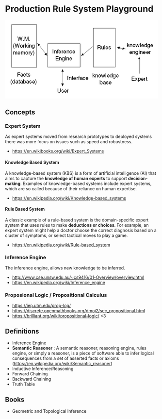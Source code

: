 # Production Rule System Playground

![Expert System](docs/study/ExpertSystem.gif)

## Concepts

### Expert System

As expert systems moved from research prototypes to deployed systems there was more focus on issues such as speed and robustness.

- https://en.wikibooks.org/wiki/Expert_Systems

#### Knowledge Based System

A knowledge-based system (KBS) is a form of artificial intelligence (AI) that aims to capture the **knowledge of human experts** to support **decision-making**. Examples of knowledge-based systems include expert systems, which are so called because of their reliance on human expertise.

- https://en.wikipedia.org/wiki/Knowledge-based_systems

#### Rule Based System

A classic example of a rule-based system is the domain-specific expert system that uses rules to make **deductions or choices**. For example, an expert system might help a doctor choose the correct diagnosis based on a cluster of symptoms, or select tactical moves to play a game.

- https://en.wikipedia.org/wiki/Rule-based_system

### Inference Engine

The inference engine, allows new knowledge to be inferred. 

- http://www.cse.unsw.edu.au/~cs9416/01-Overview/overview.html
- https://en.wikipedia.org/wiki/Inference_engine

### Proposional Logic / Propositional Calculus

- https://iep.utm.edu/prop-log/
- https://discrete.openmathbooks.org/dmoi2/sec_propositional.html
- https://brilliant.org/wiki/propositional-logic/ <3

## Definitions

- Inference Engine
- **Semantic Reasoner** : A semantic reasoner, reasoning engine, rules engine, or simply a reasoner, is a piece of software able to infer logical consequences from a set of asserted facts or axioms (https://en.wikipedia.org/wiki/Semantic_reasoner)
- Inductive Inference/Reasoning
- Forward Chaining
- Backward Chaining
- Truth Table

## Books

- Geometric and Topological Inference
